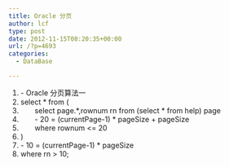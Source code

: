 ```yaml
---
title: Oracle 分页
author: lcf
type: post
date: 2012-11-15T08:20:35+00:00
url: /?p=4693
categories:
  - DataBase

---
```

  1. - Oracle 分页算法一
  2. select * from (
  3.        select page.\*,rownum rn from (select \* from help) page
  4.        - 20 = (currentPage-1) * pageSize + pageSize
  5.        where rownum <= 20
  6. )
  7. - 10 = (currentPage-1) * pageSize
  8. where rn > 10;